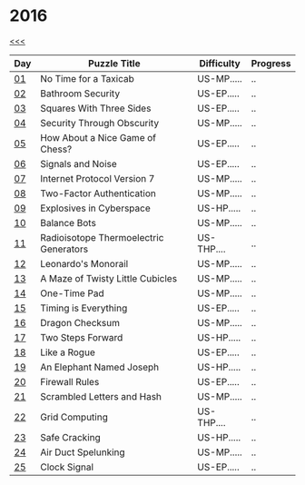 # 2016

[<<<](../README.md)

| Day                       | Puzzle Title                                  | Difficulty | Progress |
|---------------------------|-----------------------------------------------|------------|----------|
| [01](./src/d01/README.md) | No Time for a Taxicab                         | US-MP..... | ..       |
| [02](./src/d02/README.md) | Bathroom Security                             | US-EP..... | ..       |
| [03](./src/d03/README.md) | Squares With Three Sides                      | US-EP..... | ..       |
| [04](./src/d04/README.md) | Security Through Obscurity                    | US-MP..... | ..       |
| [05](./src/d05/README.md) | How About a Nice Game of Chess?               | US-EP..... | ..       |
| [06](./src/d06/README.md) | Signals and Noise                             | US-EP..... | ..       |
| [07](./src/d07/README.md) | Internet Protocol Version 7                   | US-MP..... | ..       |
| [08](./src/d08/README.md) | Two-Factor Authentication                     | US-MP..... | ..       |
| [09](./src/d09/README.md) | Explosives in Cyberspace                      | US-HP..... | ..       |
| [10](./src/d10/README.md) | Balance Bots                                  | US-MP..... | ..       |
| [11](./src/d11/README.md) | Radioisotope Thermoelectric Generators        | US-THP.... | ..       |
| [12](./src/d12/README.md) | Leonardo's Monorail                           | US-MP..... | ..       |
| [13](./src/d13/README.md) | A Maze of Twisty Little Cubicles              | US-MP..... | ..       |
| [14](./src/d14/README.md) | One-Time Pad                                  | US-MP..... | ..       |
| [15](./src/d15/README.md) | Timing is Everything                          | US-EP..... | ..       |
| [16](./src/d16/README.md) | Dragon Checksum                               | US-MP..... | ..       |
| [17](./src/d17/README.md) | Two Steps Forward                             | US-HP..... | ..       |
| [18](./src/d18/README.md) | Like a Rogue                                  | US-EP..... | ..       |
| [19](./src/d19/README.md) | An Elephant Named Joseph                      | US-HP..... | ..       |
| [20](./src/d20/README.md) | Firewall Rules                                | US-EP..... | ..       |
| [21](./src/d21/README.md) | Scrambled Letters and Hash                    | US-MP..... | ..       |
| [22](./src/d22/README.md) | Grid Computing                                | US-THP.... | ..       |
| [23](./src/d23/README.md) | Safe Cracking                                 | US-HP..... | ..       |
| [24](./src/d24/README.md) | Air Duct Spelunking                           | US-MP..... | ..       |
| [25](./src/d25/README.md) | Clock Signal                                  | US-EP..... | ..       |

